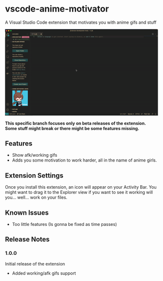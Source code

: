 # vscode-anime-motivator

A Visual Studio Code extension that motivates you with anime gifs and stuff

![](media/extension-preview.gif)

**This specific branch focuses only on beta releases of the extension. Some stuff might break or there might be some features missing.**

## Features

- Show afk/working gifs
- Adds you some motivation to work harder, all in the name of anime girls.

## Extension Settings

Once you install this extension, an icon will appear on your Activity Bar. You might want to drag it to the Explorer view if you want to see it working will you... well... work on your files.

## Known Issues

- Too little features (Is gonna be fixed as time passes)

## Release Notes

### 1.0.0

Initial release of the extension

- Added working/afk gifs support

